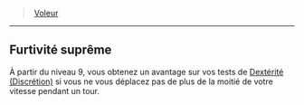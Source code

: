 ﻿---
!GenericItem
Id: rogue_thief_hd.md#furtivité-suprême
ParentLink: rogue_thief_hd.md#voleur
Name: Furtivité suprême
ParentName: Voleur
NameLevel: 2
Attributes:
  Name: Furtivité suprême
  Markdown: >+
    ## <!--Name-->Furtivité suprême<!--/Name-->


    À partir du niveau 9, vous obtenez un avantage sur vos tests de [Dextérité (Discrétion)](hd_abilities_dexterity_discretion.md) si vous ne vous déplacez pas de plus de la moitié de votre vitesse pendant un tour.

AttributesDictionary: >+
  Name: Furtivité suprême

  Markdown: >+

    ## <!--Name-->Furtivité suprême<!--/Name-->





    À partir du niveau 9, vous obtenez un avantage sur vos tests de [Dextérité (Discrétion)](hd_abilities_dexterity_discretion.md) si vous ne vous déplacez pas de plus de la moitié de votre vitesse pendant un tour.



---
> [Voleur](hd_rogue_thief.md)

---

## Furtivité suprême

À partir du niveau 9, vous obtenez un avantage sur vos tests de [Dextérité (Discrétion)](hd_abilities_dexterity_discretion.md) si vous ne vous déplacez pas de plus de la moitié de votre vitesse pendant un tour.

